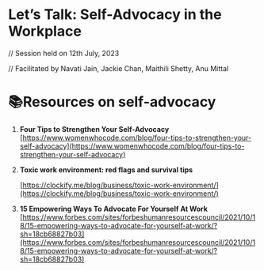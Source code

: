 # Let’s Talk: Self-Advocacy in the Workplace

// Session held on 12th July, 2023

// Facilitated by Navati Jain, Jackie Chan, Maithili Shetty, Anu Mittal



# 📚Resources on self-advocacy

1. **Four Tips to Strengthen Your Self-Advocacy**
    [https://www.womenwhocode.com/blog/four-tips-to-strengthen-your-self-advocacy](https://www.womenwhocode.com/blog/four-tips-to-strengthen-your-self-advocacy)
    
2. **Toxic work environment: red flags and survival tips**
    
    [https://clockify.me/blog/business/toxic-work-environment/](https://clockify.me/blog/business/toxic-work-environment/)
    
3. **15 Empowering Ways To Advocate For Yourself At Work**
    [https://www.forbes.com/sites/forbeshumanresourcescouncil/2021/10/18/15-empowering-ways-to-advocate-for-yourself-at-work/?sh=18cb68827b03](https://www.forbes.com/sites/forbeshumanresourcescouncil/2021/10/18/15-empowering-ways-to-advocate-for-yourself-at-work/?sh=18cb68827b03)
